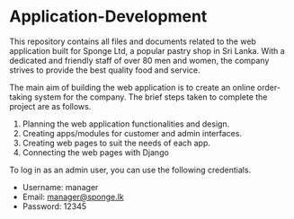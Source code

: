 # Application-Development
This repository contains all files and documents related to the web application built for Sponge Ltd, a popular pastry shop in Sri Lanka. 
With a dedicated and friendly staff of over 80 men and women, the company strives to provide the best quality food and service.


The main aim of building the web application is to create an online order-taking system for the company. The brief steps taken to complete the project are as follows.
1. Planning the web application functionalities and design.
2. Creating apps/modules for customer and admin interfaces.
3. Creating web pages to suit the needs of each app.
4. Connecting the web pages with Django


To log in as an admin user, you can use the following credentials.
* Username: manager
* Email: manager@sponge.lk
* Password: 12345
  
